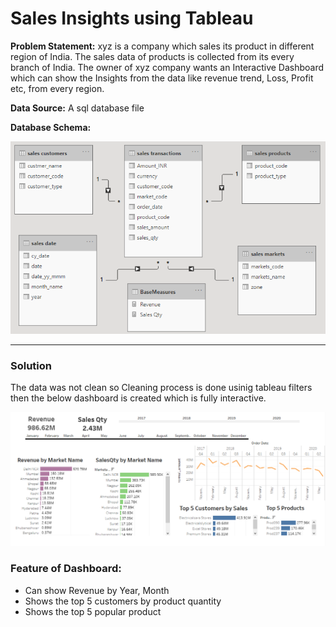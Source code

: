 # Sales Insights using Tableau
**Problem Statement:**
xyz is a company which sales its product in different region of India. The sales data of products is collected from its every branch of India. The owner of xyz company wants an Interactive Dashboard which can show the Insights from the data like revenue trend, Loss, Profit etc, from every region.

**Data Source:**
A sql database file

**Database Schema:**

![Photo.jpeg](https://raw.githubusercontent.com/tariqmhmd5/Sales-Insights-PowerBi/main/Database_Schema.png)

---

### **Solution**
The data was not clean so Cleaning process is done usinig tableau filters then the below dashboard is created which is fully interactive. 

![Photo.jpeg](https://raw.githubusercontent.com/tariqmhmd5/Sales-Insights-tableau/main/dashboard.png)

### Feature of Dashboard:

*   Can show Revenue by Year, Month
*   Shows the top 5 customers by product quantity
*   Shows the top 5 popular product


